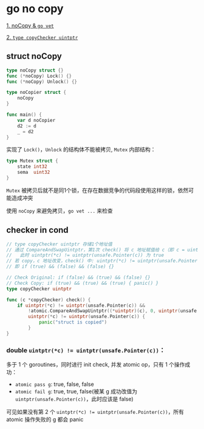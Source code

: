 # go no copy

[1. noCopy & `go vet`](#struct-nocopy)

[2. `type copyChecker uintptr`](#checker-in-cond)

## struct noCopy

```go
type noCopy struct {}
func (*noCopy) Lock() {}
func (*noCopy) Unlock() {}

type noCopier struct {
    noCopy
}

func main() {
    var d noCopier
    d2 := d
    _ = d2
}
```

实现了 `Lock()`，`Unlock` 的结构体不能被拷贝, `Mutex` 内部结构：

```go
type Mutex struct {
    state int32
    sema  uint32
}
```

`Mutex` 被拷贝后就不是同1个锁，在存在数据竞争的代码段使用这样的锁，依然可能造成冲突

使用 `noCopy` 来避免拷贝，`go vet ...` 来检查

## checker in cond

```go
// type copyChecker uintptr 存储1个地址值
// 通过 CompareAndSwapUintptr，第1次 check() 将 c 地址赋值给 c（即 c = uintptr(unsafe.Pointer(&c))），
//   此时 uintptr(*c) != uintptr(unsafe.Pointer(c)) 为 true
// 若 copy，c 地址改变，check() 中: uintptr(*c) != uintptr(unsafe.Pointer(c)) 为 false
// 即 if (true) && (false) && (false) {}

// Check Original: if (false) && (true) && (false) {}
// Check Copy: if (true) && (true) && (true) { panic() }
type copyChecker uintptr

func (c *copyChecker) check() {
    if uintptr(*c) != uintptr(unsafe.Pointer(c)) && 
        !atomic.CompareAndSwapUintptr((*uintptr)(c), 0, uintptr(unsafe.Pointer(c))) &&
        uintptr(*c) != uintptr(unsafe.Pointer(c)) {
            panic("struct is copied")
        }
}
```

### double `uintptr(*c) != uintptr(unsafe.Pointer(c))`：

多于 1 个 goroutines，同时进行 init check, 并发 atomic op，只有 1 个操作成功：

+ `atomic pass g`: true, false, false
+ `atomic fail g`: true, true, false(被某 g 成功改值为 `uintptr(unsafe.Pointer(c))`，此时应该是 false)

可见如果没有第 2 个 `uintptr(*c) != uintptr(unsafe.Pointer(c))`，所有 atomic 操作失败的 g 都会 panic
